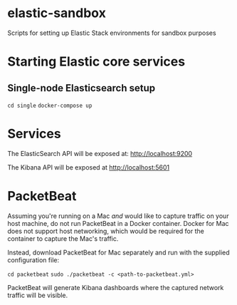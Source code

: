 # elastic-sandbox
Scripts for setting up Elastic Stack environments for sandbox purposes

# Starting Elastic core services

## Single-node Elasticsearch setup

`cd single`
`docker-compose up`

# Services

The ElasticSearch API will be exposed at: [http://localhost:9200](http://localhost:9200)

The Kibana API will be exposed at [http://localhost:5601](http://localhost:5601)

# PacketBeat

Assuming you're running on a Mac _and_ would like to capture traffic on your host machine, do not run PacketBeat in a Docker container.  Docker for Mac does not support host networking, which would be required for the container to capture the Mac's traffic.

Instead, download PacketBeat for Mac separately and run with the supplied configuration file:

`cd packetbeat`
`sudo ./packetbeat -c <path-to-packetbeat.yml>`

PacketBeat will generate Kibana dashboards where the captured network traffic will be visible.

